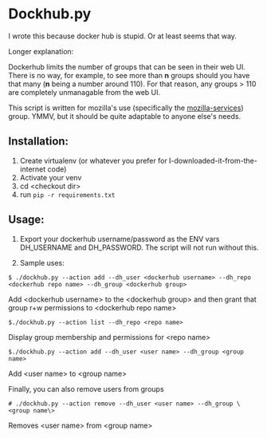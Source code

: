 # Dockhub.py

I wrote this because docker hub is stupid. Or at least seems that way.

Longer explanation:

Dockerhub limits the number of groups that can be seen in their web UI.
There is no way, for example, to see more than __n__ groups should you 
have that many (__n__ being a number around 110). For that reason,
any groups > 110 are completely unmanagable from the web UI.

This script is written for mozilla's use (specifically the
[mozilla-services](https://github.com/mozilla-services)) group. YMMV, but
it should be quite adaptable to anyone else's needs.

## Installation: 

  1. Create virtualenv (or whatever you prefer for I-downloaded-it-from-the-internet code)
  1. Activate your venv
  1. cd \<checkout dir\>
  1. run `pip -r requirements.txt`

## Usage:

1. Export your dockerhub username/password as the ENV vars DH_USERNAME and DH_PASSWORD. The script will not run without this.

1. Sample uses:

`$ ./dockhub.py --action add --dh_user <dockerhub username> --dh_repo <dockerhub repo name> --dh_group <dockerhub group>`

Add \<dockerhub username\> to the \<dockerhub group\> and then grant that group r+w permissions to \<dockerhub repo name\>

`$./dockhub.py --action list --dh_repo <repo name>`

Display group membership and permissions for \<repo name\>

`$./dockhub.py --action add --dh_user <user name> --dh_group <group name>`

Add \<user name\> to \<group name\>

Finally, you can also remove users from groups

`# ./dockhub.py --action remove --dh_user <user name> --dh_group \<group name\>`

Removes \<user name\> from \<group name\>
